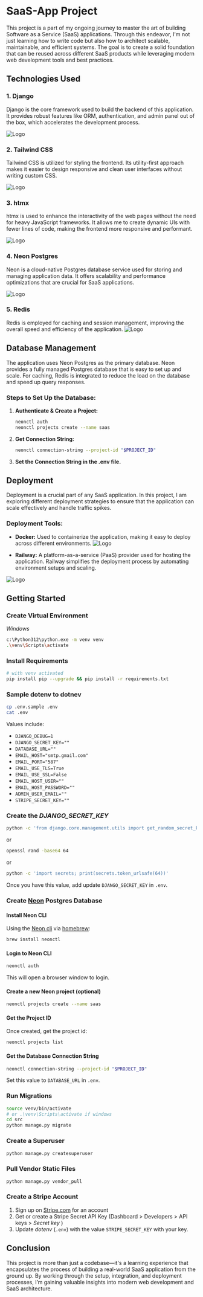 

# SaaS-App Project


This project is a part of my ongoing journey to master the art of building Software as a Service (SaaS) applications. Through this endeavor, I'm not just learning how to write code but also how to architect scalable, maintainable, and efficient systems. The goal is to create a solid foundation that can be reused across different SaaS products while leveraging modern web development tools and best practices.

## Technologies Used

### 1. Django
Django is the core framework used to build the backend of this application. It provides robust features like ORM, authentication, and admin panel out of the box, which accelerates the development process.

![Logo](pictures/django.png)


### 2. Tailwind CSS
Tailwind CSS is utilized for styling the frontend. Its utility-first approach makes it easier to design responsive and clean user interfaces without writing custom CSS.

![Logo](pictures/tailwind.png)

### 3. htmx
htmx is used to enhance the interactivity of the web pages without the need for heavy JavaScript frameworks. It allows me to create dynamic UIs with fewer lines of code, making the frontend more responsive and performant.

![Logo](pictures/htmx.png)

### 4. Neon Postgres
Neon is a cloud-native Postgres database service used for storing and managing application data. It offers scalability and performance optimizations that are crucial for SaaS applications.

![Logo](pictures/neon.jpg)

### 5. Redis
Redis is employed for caching and session management, improving the overall speed and efficiency of the application.
![Logo](pictures/redis.png)

## Database Management

The application uses Neon Postgres as the primary database. Neon provides a fully managed Postgres database that is easy to set up and scale. For caching, Redis is integrated to reduce the load on the database and speed up query responses.

### Steps to Set Up the Database:

1. **Authenticate & Create a Project:**
   ```bash
   neonctl auth
   neonctl projects create --name saas


2. **Get Connection String:**

    ```bash
    neonctl connection-string --project-id "$PROJECT_ID"

3. **Set the Connection String in the .env file.**

## Deployment

Deployment is a crucial part of any SaaS application. In this project, I am exploring different deployment strategies to ensure that the application can scale effectively and handle traffic spikes.

### Deployment Tools:

- **Docker:** Used to containerize the application, making it easy to deploy across different environments.
![Logo](pictures/docker.png)

- **Railway:** A platform-as-a-service (PaaS) provider used for hosting the application. Railway simplifies the deployment process by automating environment setups and scaling.

![Logo](pictures/railway.jpg)

## Getting Started


### Create Virtual Environment



*Windows*
```bash
c:\Python312\python.exe -m venv venv
.\venv\Scripts\activate
```

### Install Requirements
```bash
# with venv activated
pip install pip --upgrade && pip install -r requirements.txt
```

### Sample dotenv to dotnev

```bash
cp .env.sample .env
cat .env
```
Values include:
- `DJANGO_DEBUG=1`
- `DJANGO_SECRET_KEY=""`
- `DATABASE_URL=""`
- `EMAIL_HOST="smtp.gmail.com"`
- `EMAIL_PORT="587"`
- `EMAIL_USE_TLS=True`
- `EMAIL_USE_SSL=False`
- `EMAIL_HOST_USER=""`
- `EMAIL_HOST_PASSWORD=""`
- `ADMIN_USER_EMAIL=""`
- `STRIPE_SECRET_KEY=""`


### Create the _DJANGO_SECRET_KEY_

```bash
python -c 'from django.core.management.utils import get_random_secret_key; print(get_random_secret_key())'
```
or
```bash
openssl rand -base64 64
```
or
```bash
python -c 'import secrets; print(secrets.token_urlsafe(64))'
```

Once you have this value, add update `DJANGO_SECRET_KEY` in `.env`.


### Create [Neon](https://kirr.co/eu0b31) Postgres Database


#### Install Neon CLI
Using the [Neon cli](https://neon.tech/docs/reference/cli-install) via [homebrew](https://brew.sh/):

```bash
brew install neonctl
```

#### Login to Neon CLI

```bash
neonctl auth
```
This will open a browser window to login.

####  Create a new Neon project (optional)
```bash
neonctl projects create --name saas
```

#### Get the Project ID

Once created, get the project id: 

```bash
neonctl projects list
```
#### Get the Database Connection String

```bash
neonctl connection-string --project-id "$PROJECT_ID"
```
Set this value to `DATABASE_URL` in `.env`. 


### Run Migrations

```bash
source venv/bin/activate 
# or .\venv\Scripts\activate if windows
cd src
python manage.py migrate
```

### Create a Superuser

```bash
python manage.py createsuperuser
```

### Pull Vendor Static Files

```bash
python manage.py vendor_pull
```


### Create a Stripe Account

1. Sign up on [Stripe.com](https://www.stripe.com) for an account
2. Get or create a Stripe Secret API Key (Dashboard > Developers > API keys > _Secret key_ )
3. Update _dotenv_ (`.env`) with the value `STRIPE_SECRET_KEY` with your key.

## Conclusion

This project is more than just a codebase—it's a learning experience that encapsulates the process of building a real-world SaaS application from the ground up. By working through the setup, integration, and deployment processes, I’m gaining valuable insights into modern web development and SaaS architecture.
